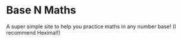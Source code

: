 # Base N Maths

A super simple site to help you practice maths in any number base! (I recommend Heximal!)